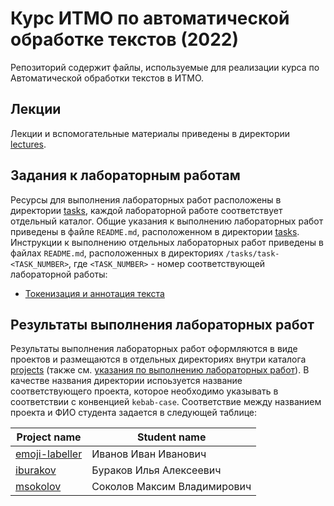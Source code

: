 # Курс ИТМО по автоматической обработке текстов (2022)

Репозиторий содержит файлы, используемые для реализации курса по Автоматической обработки текстов в ИТМО.

## Лекции

Лекции и вспомогательные материалы приведены в директории [lectures](/lectures).

## Задания к лабораторным работам

Ресурсы для выполнения лабораторных работ расположены в директории [tasks](/tasks), каждой лабораторной работе соответствует отдельный каталог. Общие указания к выполнению лабораторных работ приведены в файле `README.md`, расположенном в директории [tasks](/tasks). Инструкции к выполнению отдельных лабораторных работ приведены в файлах `README.md`, расположенных в директориях `/tasks/task-<TASK_NUMBER>`, где `<TASK_NUMBER>` - номер соответствующей лабораторной работы:

- [Токенизация и аннотация текста](/tasks/task-01/README.md)

## Результаты выполнения лабораторных работ

Результаты выполнения лабораторных работ оформляются в виде проектов и размещаются в отдельных директориях внутри каталога [projects](/projects) (также см. [указания по выполнению лабораторных работ](/tasks/README.md)). В качестве названия директории испоьзуется название соответствующего проекта, которое необходимо указывать в соответствии с конвенцией `kebab-case`. Соответствие между названием проекта и ФИО студента задается в следующей таблице:

| Project name | Student name |
| --- | --- |
| [emoji-labeller](/projects/emoji-labeller) | Иванов Иван Иванович |
| [iburakov](/projects/iburakov) | Бураков Илья Алексеевич |
| [msokolov](/projects/msokolov) | Соколов Максим Владимирович |
